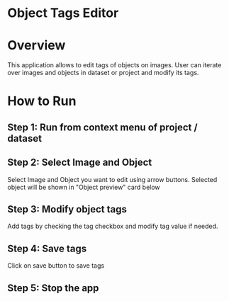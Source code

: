 # Object Tags Editor

# Overview

This application allows to edit tags of objects on images. User can iterate over images and objects in dataset or project and modify its tags.

# How to Run

## Step 1: Run from context menu of project / dataset

## Step 2: Select Image and Object
Select Image and Object you want to edit using arrow buttons. Selected object will be shown in "Object preview" card below

## Step 3: Modify object tags
Add tags by checking the tag checkbox and modify tag value if needed.

## Step 4: Save tags
Click on save button to save tags

## Step 5: Stop the app